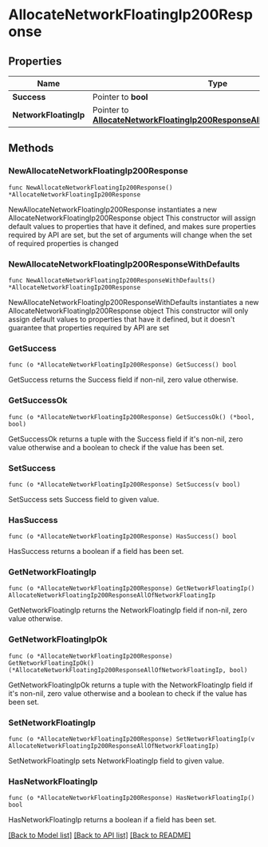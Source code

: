 # AllocateNetworkFloatingIp200Response

## Properties

Name | Type | Description | Notes
------------ | ------------- | ------------- | -------------
**Success** | Pointer to **bool** |  | [optional] 
**NetworkFloatingIp** | Pointer to [**AllocateNetworkFloatingIp200ResponseAllOfNetworkFloatingIp**](AllocateNetworkFloatingIp200ResponseAllOfNetworkFloatingIp.md) |  | [optional] 

## Methods

### NewAllocateNetworkFloatingIp200Response

`func NewAllocateNetworkFloatingIp200Response() *AllocateNetworkFloatingIp200Response`

NewAllocateNetworkFloatingIp200Response instantiates a new AllocateNetworkFloatingIp200Response object
This constructor will assign default values to properties that have it defined,
and makes sure properties required by API are set, but the set of arguments
will change when the set of required properties is changed

### NewAllocateNetworkFloatingIp200ResponseWithDefaults

`func NewAllocateNetworkFloatingIp200ResponseWithDefaults() *AllocateNetworkFloatingIp200Response`

NewAllocateNetworkFloatingIp200ResponseWithDefaults instantiates a new AllocateNetworkFloatingIp200Response object
This constructor will only assign default values to properties that have it defined,
but it doesn't guarantee that properties required by API are set

### GetSuccess

`func (o *AllocateNetworkFloatingIp200Response) GetSuccess() bool`

GetSuccess returns the Success field if non-nil, zero value otherwise.

### GetSuccessOk

`func (o *AllocateNetworkFloatingIp200Response) GetSuccessOk() (*bool, bool)`

GetSuccessOk returns a tuple with the Success field if it's non-nil, zero value otherwise
and a boolean to check if the value has been set.

### SetSuccess

`func (o *AllocateNetworkFloatingIp200Response) SetSuccess(v bool)`

SetSuccess sets Success field to given value.

### HasSuccess

`func (o *AllocateNetworkFloatingIp200Response) HasSuccess() bool`

HasSuccess returns a boolean if a field has been set.

### GetNetworkFloatingIp

`func (o *AllocateNetworkFloatingIp200Response) GetNetworkFloatingIp() AllocateNetworkFloatingIp200ResponseAllOfNetworkFloatingIp`

GetNetworkFloatingIp returns the NetworkFloatingIp field if non-nil, zero value otherwise.

### GetNetworkFloatingIpOk

`func (o *AllocateNetworkFloatingIp200Response) GetNetworkFloatingIpOk() (*AllocateNetworkFloatingIp200ResponseAllOfNetworkFloatingIp, bool)`

GetNetworkFloatingIpOk returns a tuple with the NetworkFloatingIp field if it's non-nil, zero value otherwise
and a boolean to check if the value has been set.

### SetNetworkFloatingIp

`func (o *AllocateNetworkFloatingIp200Response) SetNetworkFloatingIp(v AllocateNetworkFloatingIp200ResponseAllOfNetworkFloatingIp)`

SetNetworkFloatingIp sets NetworkFloatingIp field to given value.

### HasNetworkFloatingIp

`func (o *AllocateNetworkFloatingIp200Response) HasNetworkFloatingIp() bool`

HasNetworkFloatingIp returns a boolean if a field has been set.


[[Back to Model list]](../README.md#documentation-for-models) [[Back to API list]](../README.md#documentation-for-api-endpoints) [[Back to README]](../README.md)


